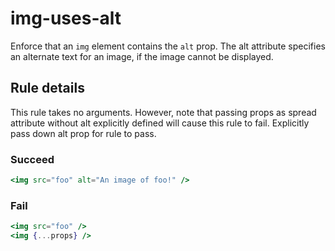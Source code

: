 # img-uses-alt

Enforce that an `img` element contains the `alt` prop. The alt attribute specifies an alternate text for an image, if the image cannot be displayed.

## Rule details

This rule takes no arguments. However, note that passing props as spread attribute without alt explicitly defined will cause this rule to fail. Explicitly pass down alt prop for rule to pass.

### Succeed
```jsx
<img src="foo" alt="An image of foo!" />
```

### Fail
```jsx
<img src="foo" />
<img {...props} />
```

